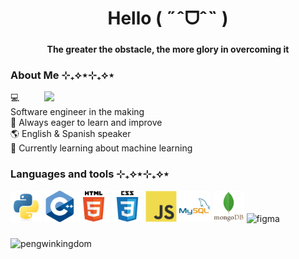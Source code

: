 
<h1 align="center">Hello ( ˶ˆᗜˆ˵ )</h1>

###

<h4 align="center">The greater the obstacle, the more glory in overcoming it</h4>

###

<h3 align="left"> About Me ⊹₊⟡⋆⊹₊⟡⋆</h3>

<img align="right" src="https://media1.tenor.com/m/zqJ8F-TRr_kAAAAC/dragons-toothless-dancing-meme.gif" width="450"/>

<p align="left">💻 Software engineer in the making
  <br>🎯 Always eager to learn and improve
  <br>🌎 English & Spanish speaker
  <br>🤖 Currently learning about machine learning</p>

###

<h3 align="left">Languages and tools ⊹₊⟡⋆⊹₊⟡⋆</h3>

<p align="left">
  <img src="https://raw.githubusercontent.com/devicons/devicon/master/icons/python/python-original.svg" alt="python" width="50" height="50"/>
  <img src="https://raw.githubusercontent.com/devicons/devicon/master/icons/cplusplus/cplusplus-original.svg" alt="cplusplus" width="50" height="50"/>
  <img src="https://raw.githubusercontent.com/devicons/devicon/master/icons/html5/html5-original-wordmark.svg" alt="html5" width="50" height="50"/>
  <img src="https://raw.githubusercontent.com/devicons/devicon/master/icons/css3/css3-original-wordmark.svg" alt="css3" width="50" height="50"/>
  <img src="https://raw.githubusercontent.com/devicons/devicon/master/icons/javascript/javascript-original.svg" alt="javascript" width="50" height="50"/>
  <img src="https://raw.githubusercontent.com/devicons/devicon/master/icons/mysql/mysql-original-wordmark.svg" alt="mysql" width="50" height="50"/>
  <img src="https://raw.githubusercontent.com/devicons/devicon/master/icons/mongodb/mongodb-original-wordmark.svg" alt="mongodb" width="50" height="50"/>
  <img src="https://www.vectorlogo.zone/logos/figma/figma-icon.svg" alt="figma" width="50" height="50"/>
</p>

###

<p><img align="left" src="https://github-readme-stats.vercel.app/api/top-langs?username=pengwinkingdom&show_icons=true&locale=en&layout=compact" alt="pengwinkingdom" /></p>

